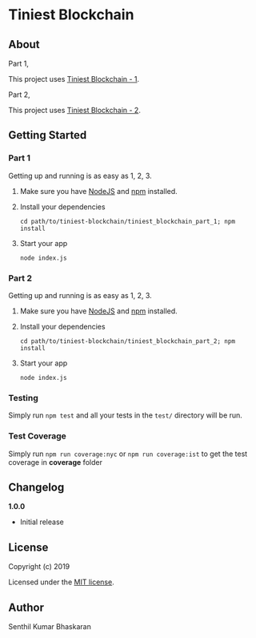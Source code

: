 # Tiniest Blockchain
 
> 

## About

Part 1,

This project uses [Tiniest Blockchain - 1](https://medium.com/crypto-currently/lets-build-the-tiniest-blockchain-e70965a248b).


Part 2,

This project uses [Tiniest Blockchain - 2](https://medium.com/crypto-currently/lets-make-the-tiniest-blockchain-bigger-ac360a328f4d).


## Getting Started

### Part 1

Getting up and running is as easy as 1, 2, 3.

1. Make sure you have [NodeJS](https://nodejs.org/) and [npm](https://www.npmjs.com/) installed.
2. Install your dependencies

    ```
    cd path/to/tiniest-blockchain/tiniest_blockchain_part_1; npm install
    ```

3. Start your app

    ```
    node index.js
    ```

### Part 2

Getting up and running is as easy as 1, 2, 3.

1. Make sure you have [NodeJS](https://nodejs.org/) and [npm](https://www.npmjs.com/) installed.
2. Install your dependencies

    ```
    cd path/to/tiniest-blockchain/tiniest_blockchain_part_2; npm install
    ```

3. Start your app

    ```
    node index.js
    ```

### Testing

Simply run `npm test` and all your tests in the `test/` directory will be run.

### Test Coverage

Simply run `npm run coverage:nyc` or `npm run coverage:ist` to get the test coverage in  **coverage** folder

## Changelog

__1.0.0__

- Initial release

## License

Copyright (c) 2019

Licensed under the [MIT license](LICENSE).

## Author

Senthil Kumar Bhaskaran